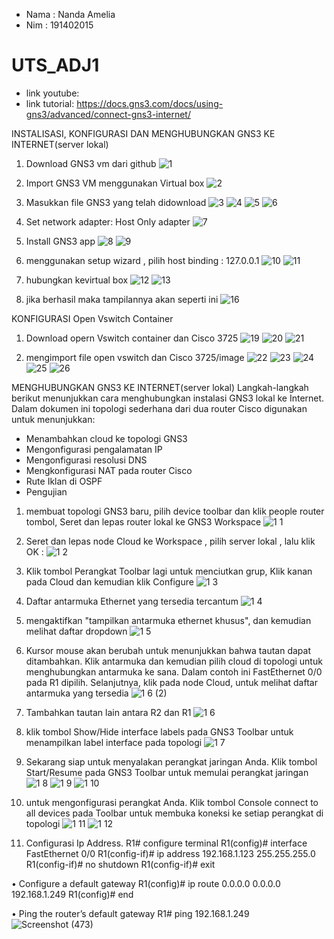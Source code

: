 - Nama   : Nanda Amelia
- Nim    : 191402015

# UTS_ADJ1
- link youtube: 
- link tutorial: https://docs.gns3.com/docs/using-gns3/advanced/connect-gns3-internet/ 

INSTALISASI, KONFIGURASI DAN MENGHUBUNGKAN GNS3 KE INTERNET(server lokal)

1.	Download GNS3 vm dari github
![1](https://user-images.githubusercontent.com/66839985/138457969-52dd6add-3528-45c1-824f-3aa4e0b52666.png)

2.  Import GNS3 VM menggunakan Virtual box
![2](https://user-images.githubusercontent.com/66839985/138457972-3293fed4-c73e-4de2-a174-299d4b3b6667.png)

3.	Masukkan file GNS3 yang telah didownload
![3](https://user-images.githubusercontent.com/66839985/138457977-091d8e9f-7271-4e9c-9e9b-4fa12d758fb5.png)
![4](https://user-images.githubusercontent.com/66839985/138457980-259427f1-977d-432e-89d2-325f5a028f11.png)
![5](https://user-images.githubusercontent.com/66839985/138457986-daaa1db8-404c-43a0-8c92-e96d8e724f60.png)
![6](https://user-images.githubusercontent.com/66839985/138458022-bed93dcf-c4bf-4ad5-8475-336121414c6f.png)

4.	Set network adapter: Host Only adapter
![7](https://user-images.githubusercontent.com/66839985/138458041-aaadde0c-6439-4075-8f33-6d33ccc61c61.png)

5.	Install GNS3 app
![8](https://user-images.githubusercontent.com/66839985/138458056-11ec147e-d7da-420d-9ac5-ca7f5833b6a6.png)
![9](https://user-images.githubusercontent.com/66839985/138458068-3104e169-0cab-4f8e-83dd-2a74205603ec.png)

6.	menggunakan setup wizard , pilih host binding : 127.0.0.1
![10](https://user-images.githubusercontent.com/66839985/138458074-34ec564b-5cfc-4a30-8006-06a7060798f5.png)
![11](https://user-images.githubusercontent.com/66839985/138458078-4e511c1b-426a-49b4-9d7c-1e31ec5cc35d.png)

7.	hubungkan kevirtual box
![12](https://user-images.githubusercontent.com/66839985/138458083-e0f4f49a-bab0-4338-8945-e0ddff9050ed.png)
![13](https://user-images.githubusercontent.com/66839985/138458092-fdc639cd-0d80-459e-ae80-404567531a31.png)

8. jika berhasil maka tampilannya akan seperti ini
![16](https://user-images.githubusercontent.com/66839985/138458096-dd20ff8a-e84f-4f64-978d-45ef2d8d76e2.png)


KONFIGURASI Open Vswitch Container
1.	Download opern Vswitch container dan Cisco 3725
![19](https://user-images.githubusercontent.com/66839985/138458102-6aaac37a-576b-4167-b178-0068b5c24ee4.png)
![20](https://user-images.githubusercontent.com/66839985/138458107-a7848bdd-0db7-4977-b449-f0abdc8d7cc8.png)
![21](https://user-images.githubusercontent.com/66839985/138458111-97403453-a0b2-4248-8690-cfe4946c97c1.png)

2. mengimport file open vswitch dan Cisco 3725/image
![22](https://user-images.githubusercontent.com/66839985/138458117-de9ac3f8-e6d0-4406-8ac1-51894e9d8d4e.png)
![23](https://user-images.githubusercontent.com/66839985/138458124-757ad8bb-8f0c-4990-b79c-6b0069f9d7f7.png)
![24](https://user-images.githubusercontent.com/66839985/138458127-47a53c65-0121-4b82-ace3-a3b89d12ae7b.png)
![25](https://user-images.githubusercontent.com/66839985/138458132-d09270b2-632b-4956-a593-59a95dd750d6.png)
![26](https://user-images.githubusercontent.com/66839985/138458134-ff90125d-51d2-4669-8f85-b4d4f5d15988.png)


MENGHUBUNGKAN GNS3 KE INTERNET(server lokal)
Langkah-langkah berikut menunjukkan cara menghubungkan instalasi GNS3 lokal ke Internet. Dalam dokumen ini topologi sederhana dari dua router Cisco digunakan untuk menunjukkan:
- Menambahkan cloud ke topologi GNS3
- Mengonfigurasi pengalamatan IP
-	Mengonfigurasi resolusi DNS
-	Mengkonfigurasi NAT pada router Cisco
-	Rute Iklan di OSPF
-	Pengujian

1.	membuat topologi GNS3 baru, pilih device toolbar dan klik people router tombol, Seret dan lepas router lokal ke GNS3 Workspace
![1 1](https://user-images.githubusercontent.com/66839985/138457886-a241d5ac-9fa4-45d7-8750-893da9c981fe.png)

2. Seret dan lepas node Cloud ke Workspace , pilih server lokal , lalu klik OK :
![1 2](https://user-images.githubusercontent.com/66839985/138457896-ab013927-bdeb-467c-b4ea-356f50752760.png)

3.	Klik tombol Perangkat Toolbar lagi untuk menciutkan grup, Klik kanan pada Cloud dan kemudian klik Configure
![1 3](https://user-images.githubusercontent.com/66839985/138457899-64250c5f-8521-4435-9a2e-f76f24752fbd.png)

4.	Daftar antarmuka Ethernet yang tersedia tercantum
![1 4](https://user-images.githubusercontent.com/66839985/138457908-76068d66-96d0-4680-8036-e841a481b35e.png)

5.	mengaktifkan "tampilkan antarmuka ethernet khusus", dan kemudian melihat daftar dropdown
![1 5](https://user-images.githubusercontent.com/66839985/138457917-e7ea9b7d-72a5-4c7a-9e76-6307533dd12d.png)

6.	Kursor mouse akan berubah untuk menunjukkan bahwa tautan dapat ditambahkan. Klik antarmuka dan kemudian pilih cloud di topologi untuk menghubungkan antarmuka ke sana. Dalam contoh ini FastEthernet 0/0 pada R1 dipilih. Selanjutnya, klik pada node Cloud, untuk melihat daftar antarmuka yang tersedia
![1 6 (2)](https://user-images.githubusercontent.com/66839985/138457921-a66e5d49-cdbd-44da-b14f-c98aef5ad4c6.png)

7. Tambahkan tautan lain antara R2 dan R1
![1 6](https://user-images.githubusercontent.com/66839985/138457927-b1cd676b-58c7-47ca-b3c9-4098fe992899.png)

8.	klik tombol Show/Hide interface labels pada GNS3 Toolbar untuk menampilkan label interface pada topologi
![1 7](https://user-images.githubusercontent.com/66839985/138457936-d21ea7c0-109e-467a-b643-f938bcf722ff.png)

9.	Sekarang siap untuk menyalakan perangkat jaringan Anda. Klik tombol Start/Resume pada GNS3 Toolbar untuk memulai perangkat jaringan 
![1 8](https://user-images.githubusercontent.com/66839985/138457940-73da8094-8e5c-46d5-9a3e-1ec350455eb0.png)
![1 9](https://user-images.githubusercontent.com/66839985/138457943-a530d47d-f052-4f90-882f-edcc442ccaa7.png)
![1 10](https://user-images.githubusercontent.com/66839985/138457947-608720a4-8096-4262-96b7-5d312ca15941.png)

10.	untuk mengonfigurasi perangkat Anda. Klik tombol Console connect to all devices pada Toolbar untuk membuka koneksi ke setiap perangkat di topologi
![1 11](https://user-images.githubusercontent.com/66839985/138457954-e2f11628-8de2-4f3f-a07c-6e8f72f381fa.png)
![1 12](https://user-images.githubusercontent.com/66839985/138457963-8a937cfa-5f25-4eee-b64e-11879d218855.png)

11.	Configurasi Ip Address.
R1# configure terminal
R1(config)# interface FastEthernet 0/0
R1(config-if)# ip address 192.168.1.123 255.255.255.0
R1(config-if)# no shutdown
R1(config-if)# exit

•	Configure a default gateway
R1(config)# ip route 0.0.0.0 0.0.0.0 192.168.1.249
R1(config)# end

•	Ping the router’s default gateway
R1# ping 192.168.1.249
![Screenshot (473)](https://user-images.githubusercontent.com/66839985/138457829-e6213d22-f813-44e5-ae0c-64c644b14249.png)
